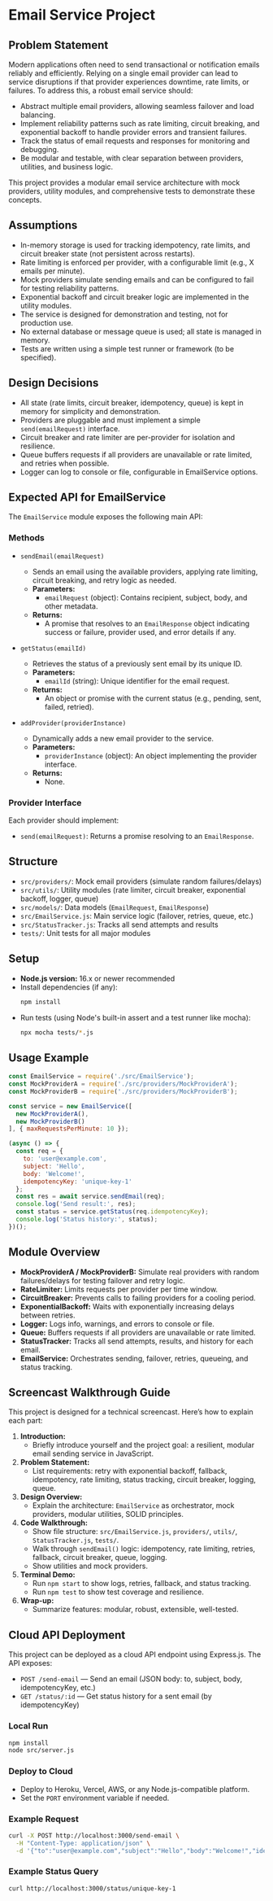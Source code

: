 # Email Service Project

## Problem Statement

Modern applications often need to send transactional or notification emails reliably and efficiently. Relying on a single email provider can lead to service disruptions if that provider experiences downtime, rate limits, or failures. To address this, a robust email service should:

- Abstract multiple email providers, allowing seamless failover and load balancing.
- Implement reliability patterns such as rate limiting, circuit breaking, and exponential backoff to handle provider errors and transient failures.
- Track the status of email requests and responses for monitoring and debugging.
- Be modular and testable, with clear separation between providers, utilities, and business logic.

This project provides a modular email service architecture with mock providers, utility modules, and comprehensive tests to demonstrate these concepts.

## Assumptions
- In-memory storage is used for tracking idempotency, rate limits, and circuit breaker state (not persistent across restarts).
- Rate limiting is enforced per provider, with a configurable limit (e.g., X emails per minute).
- Mock providers simulate sending emails and can be configured to fail for testing reliability patterns.
- Exponential backoff and circuit breaker logic are implemented in the utility modules.
- The service is designed for demonstration and testing, not for production use.
- No external database or message queue is used; all state is managed in memory.
- Tests are written using a simple test runner or framework (to be specified).

## Design Decisions
- All state (rate limits, circuit breaker, idempotency, queue) is kept in memory for simplicity and demonstration.
- Providers are pluggable and must implement a simple `send(emailRequest)` interface.
- Circuit breaker and rate limiter are per-provider for isolation and resilience.
- Queue buffers requests if all providers are unavailable or rate limited, and retries when possible.
- Logger can log to console or file, configurable in EmailService options.

## Expected API for EmailService

The `EmailService` module exposes the following main API:

### Methods
- `sendEmail(emailRequest)`
  - Sends an email using the available providers, applying rate limiting, circuit breaking, and retry logic as needed.
  - **Parameters:**
    - `emailRequest` (object): Contains recipient, subject, body, and other metadata.
  - **Returns:**
    - A promise that resolves to an `EmailResponse` object indicating success or failure, provider used, and error details if any.

- `getStatus(emailId)`
  - Retrieves the status of a previously sent email by its unique ID.
  - **Parameters:**
    - `emailId` (string): Unique identifier for the email request.
  - **Returns:**
    - An object or promise with the current status (e.g., pending, sent, failed, retried).

- `addProvider(providerInstance)`
  - Dynamically adds a new email provider to the service.
  - **Parameters:**
    - `providerInstance` (object): An object implementing the provider interface.
  - **Returns:**
    - None.

### Provider Interface
Each provider should implement:
- `send(emailRequest)`: Returns a promise resolving to an `EmailResponse`.

## Structure
- `src/providers/`: Mock email providers (simulate random failures/delays)
- `src/utils/`: Utility modules (rate limiter, circuit breaker, exponential backoff, logger, queue)
- `src/models/`: Data models (`EmailRequest`, `EmailResponse`)
- `src/EmailService.js`: Main service logic (failover, retries, queue, etc.)
- `src/StatusTracker.js`: Tracks all send attempts and results
- `tests/`: Unit tests for all major modules

## Setup
- **Node.js version:** 16.x or newer recommended
- Install dependencies (if any):
  ```sh
  npm install
  ```
- Run tests (using Node's built-in assert and a test runner like mocha):
  ```sh
  npx mocha tests/*.js
  ```

## Usage Example
```js
const EmailService = require('./src/EmailService');
const MockProviderA = require('./src/providers/MockProviderA');
const MockProviderB = require('./src/providers/MockProviderB');

const service = new EmailService([
  new MockProviderA(),
  new MockProviderB()
], { maxRequestsPerMinute: 10 });

(async () => {
  const req = {
    to: 'user@example.com',
    subject: 'Hello',
    body: 'Welcome!',
    idempotencyKey: 'unique-key-1'
  };
  const res = await service.sendEmail(req);
  console.log('Send result:', res);
  const status = service.getStatus(req.idempotencyKey);
  console.log('Status history:', status);
})();
```

## Module Overview
- **MockProviderA / MockProviderB:** Simulate real providers with random failures/delays for testing failover and retry logic.
- **RateLimiter:** Limits requests per provider per time window.
- **CircuitBreaker:** Prevents calls to failing providers for a cooling period.
- **ExponentialBackoff:** Waits with exponentially increasing delays between retries.
- **Logger:** Logs info, warnings, and errors to console or file.
- **Queue:** Buffers requests if all providers are unavailable or rate limited.
- **StatusTracker:** Tracks all send attempts, results, and history for each email.
- **EmailService:** Orchestrates sending, failover, retries, queueing, and status tracking.

## Screencast Walkthrough Guide

This project is designed for a technical screencast. Here’s how to explain each part:

1. **Introduction:**
   - Briefly introduce yourself and the project goal: a resilient, modular email sending service in JavaScript.
2. **Problem Statement:**
   - List requirements: retry with exponential backoff, fallback, idempotency, rate limiting, status tracking, circuit breaker, logging, queue.
3. **Design Overview:**
   - Explain the architecture: `EmailService` as orchestrator, mock providers, modular utilities, SOLID principles.
4. **Code Walkthrough:**
   - Show file structure: `src/EmailService.js`, `providers/`, `utils/`, `StatusTracker.js`, `tests/`.
   - Walk through `sendEmail()` logic: idempotency, rate limiting, retries, fallback, circuit breaker, queue, logging.
   - Show utilities and mock providers.
5. **Terminal Demo:**
   - Run `npm start` to show logs, retries, fallback, and status tracking.
   - Run `npm test` to show test coverage and resilience.
6. **Wrap-up:**
   - Summarize features: modular, robust, extensible, well-tested.

## Cloud API Deployment

This project can be deployed as a cloud API endpoint using Express.js. The API exposes:

- `POST /send-email` — Send an email (JSON body: to, subject, body, idempotencyKey, etc.)
- `GET /status/:id` — Get status history for a sent email (by idempotencyKey)

### Local Run
```sh
npm install
node src/server.js
```

### Deploy to Cloud
- Deploy to Heroku, Vercel, AWS, or any Node.js-compatible platform.
- Set the `PORT` environment variable if needed.

### Example Request
```sh
curl -X POST http://localhost:3000/send-email \
  -H "Content-Type: application/json" \
  -d '{"to":"user@example.com","subject":"Hello","body":"Welcome!","idempotencyKey":"unique-key-1"}'
```

### Example Status Query
```sh
curl http://localhost:3000/status/unique-key-1
```
